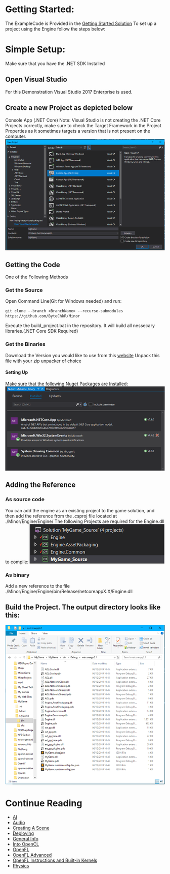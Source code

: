 # Getting Started:
The ExampleCode is Provided in the [Getting Started Solution](../Tutorial/GettingStarted/Program.cs)
To set up a project using the Engine follow the steps below:

# Simple Setup:
Make sure that you have the .NET SDK Installed

## Open Visual Studio
For this Demonstration Visual Studio 2017 Enterprise is used.

## Create a new Project as depicted below
Console App (.NET Core)
Note: Visual Studio is not creating the .NET Core Projects correctly, make sure to check the Target Framework in the Project Properties as it sometimes targets a version that is not present on the computer.
![Project Creation](gettingstarted/CreateProject.png "Creating a Project for a Game made with the Engine")

## Getting the Code
One of the Following Methods
### Get the Source
Open Command Line(Git for Windows needed) and run:
	
	git clone --branch <BranchName> --recurse-submodules https://github.com/ByteChkR/Minor
Execute the build_project.bat in the repository. It will build all nessecary libraries.(.NET Core SDK Required)
### Get the Binaries
Download the Version you would like to use from this [website](http://213.109.162.193/apps/EngineArchives/)
Unpack this file with your zip unpacker of choice
#### Setting Up
Make sure that the following Nuget Packages are Installed:
![Required NugetPackages](gettingstarted/NuGetPacks_Binary.png "The View of the package manaager after seting up properly.")

## Adding the Reference
### As source code
You can add the engine as an existing project to the game solution, and then add the reference from the .csproj file located at ./Minor/Engine/Engine/
The following Projects are required for the Engine.dll to compile:
![Solution View](gettingstarted/References_Source.png "The view of the Solution when set up correctly.")

### As binary
Add a new reference to the file ./Minor/Engine/Engine/bin/Release/netcoreappX.X/Engine.dll

## Build the Project. The output directory looks like this:
![Build Output](gettingstarted/BuildOutput.png "The Output of the Game Project when everything is working correctly.")

# Continue Reading
* [AI](AI.md)
* [Audio](Audio.md)
* [Creating A Scene](CreatingAScene.md)
* [Deploying](Deploying.md)
* [General Info](GeneralInfo.md)
* [Into OpenCL](IntoOpenCL.md)
* [OpenFL](OpenFL.md)
* [OpenFL Advanced](OpenFL_Advanced.md)
* [OpenFL Instructions and Built-in Kernels](OpenFLInstructionsAndBuiltInKernels.md)
* [Physics](Physics.md)